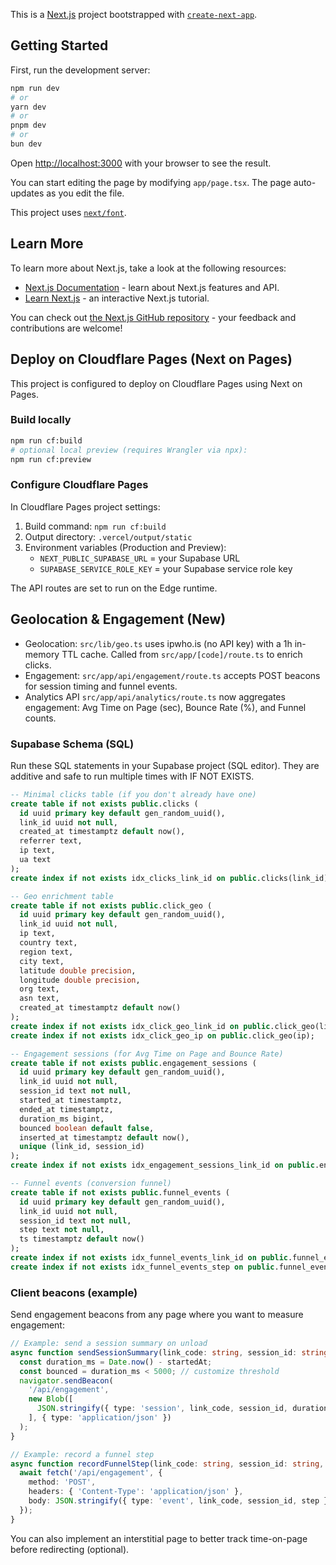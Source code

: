 This is a [Next.js](https://nextjs.org) project bootstrapped with [`create-next-app`](https://nextjs.org/docs/app/api-reference/cli/create-next-app).

## Getting Started

First, run the development server:

```bash
npm run dev
# or
yarn dev
# or
pnpm dev
# or
bun dev
```

Open [http://localhost:3000](http://localhost:3000) with your browser to see the result.

You can start editing the page by modifying `app/page.tsx`. The page auto-updates as you edit the file.

This project uses [`next/font`](https://nextjs.org/docs/app/building-your-application/optimizing/fonts).

## Learn More

To learn more about Next.js, take a look at the following resources:

- [Next.js Documentation](https://nextjs.org/docs) - learn about Next.js features and API.
- [Learn Next.js](https://nextjs.org/learn) - an interactive Next.js tutorial.

You can check out [the Next.js GitHub repository](https://github.com/vercel/next.js) - your feedback and contributions are welcome!

## Deploy on Cloudflare Pages (Next on Pages)

This project is configured to deploy on Cloudflare Pages using Next on Pages.

### Build locally

```bash
npm run cf:build
# optional local preview (requires Wrangler via npx):
npm run cf:preview
```

### Configure Cloudflare Pages

In Cloudflare Pages project settings:

1. Build command: `npm run cf:build`
2. Output directory: `.vercel/output/static`
3. Environment variables (Production and Preview):
   - `NEXT_PUBLIC_SUPABASE_URL` = your Supabase URL
   - `SUPABASE_SERVICE_ROLE_KEY` = your Supabase service role key

The API routes are set to run on the Edge runtime.

## Geolocation & Engagement (New)

- Geolocation: `src/lib/geo.ts` uses ipwho.is (no API key) with a 1h in-memory TTL cache. Called from `src/app/[code]/route.ts` to enrich clicks.
- Engagement: `src/app/api/engagement/route.ts` accepts POST beacons for session timing and funnel events.
- Analytics API `src/app/api/analytics/route.ts` now aggregates engagement: Avg Time on Page (sec), Bounce Rate (%), and Funnel counts.

### Supabase Schema (SQL)

Run these SQL statements in your Supabase project (SQL editor). They are additive and safe to run multiple times with IF NOT EXISTS.

```sql
-- Minimal clicks table (if you don't already have one)
create table if not exists public.clicks (
  id uuid primary key default gen_random_uuid(),
  link_id uuid not null,
  created_at timestamptz default now(),
  referrer text,
  ip text,
  ua text
);
create index if not exists idx_clicks_link_id on public.clicks(link_id);

-- Geo enrichment table
create table if not exists public.click_geo (
  id uuid primary key default gen_random_uuid(),
  link_id uuid not null,
  ip text,
  country text,
  region text,
  city text,
  latitude double precision,
  longitude double precision,
  org text,
  asn text,
  created_at timestamptz default now()
);
create index if not exists idx_click_geo_link_id on public.click_geo(link_id);
create index if not exists idx_click_geo_ip on public.click_geo(ip);

-- Engagement sessions (for Avg Time on Page and Bounce Rate)
create table if not exists public.engagement_sessions (
  id uuid primary key default gen_random_uuid(),
  link_id uuid not null,
  session_id text not null,
  started_at timestamptz,
  ended_at timestamptz,
  duration_ms bigint,
  bounced boolean default false,
  inserted_at timestamptz default now(),
  unique (link_id, session_id)
);
create index if not exists idx_engagement_sessions_link_id on public.engagement_sessions(link_id);

-- Funnel events (conversion funnel)
create table if not exists public.funnel_events (
  id uuid primary key default gen_random_uuid(),
  link_id uuid not null,
  session_id text not null,
  step text not null,
  ts timestamptz default now()
);
create index if not exists idx_funnel_events_link_id on public.funnel_events(link_id);
create index if not exists idx_funnel_events_step on public.funnel_events(step);
```

### Client beacons (example)

Send engagement beacons from any page where you want to measure engagement:

```ts
// Example: send a session summary on unload
async function sendSessionSummary(link_code: string, session_id: string, startedAt: number) {
  const duration_ms = Date.now() - startedAt;
  const bounced = duration_ms < 5000; // customize threshold
  navigator.sendBeacon(
    '/api/engagement',
    new Blob([
      JSON.stringify({ type: 'session', link_code, session_id, duration_ms, bounced, started_at: new Date(startedAt).toISOString(), ended_at: new Date().toISOString() })
    ], { type: 'application/json' })
  );
}

// Example: record a funnel step
async function recordFunnelStep(link_code: string, session_id: string, step: string) {
  await fetch('/api/engagement', {
    method: 'POST',
    headers: { 'Content-Type': 'application/json' },
    body: JSON.stringify({ type: 'event', link_code, session_id, step })
  });
}
```

You can also implement an interstitial page to better track time-on-page before redirecting (optional).
